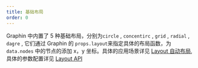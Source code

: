 ```yaml
---
title: 基础布局
order: 0
---
```


Graphin 中内置了 5 种基础布局，分别为`circle` , `concentirc` , `grid` , `radial` , `dagre` , 它们通过 Graphin 的 `props.layout`来指定具体的布局函数，为 `data.nodes` 中的节点的添加 x，y 坐标。具体的应用场景详见 [Layout 自动布局](/zh/docs/manual/main-concepts/layout),具体的参数配置详见 [Layout API](/zh/docs/api/layout)
